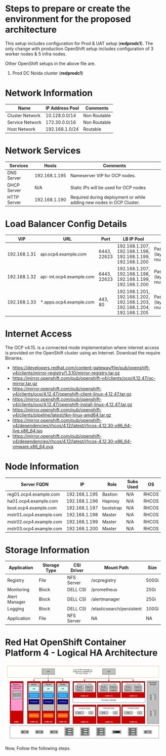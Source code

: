 # Steps to prepare or create the environment for the proposed architecture

This setup includes configuration for Prod & UAT setup (**redprodc1**). The only change with production OpenShift setup includes configuration of 3 worker nodes & 5 infra nodes.

Other OpenShift setups in the above file are.


1. Prod DC Noida 	 cluster (**redprodc1**)

# Network Information



|Name     |IP Address Pool | Comments  |
|---------|----------------|-----------|
|Cluster Network   | 10.128.0.0/14  | Non Routable |
|Service Network   | 172.30.0.0/16  | Non Routable |
|Host Network      | 192.168.1.0/24 |  Routable    |



# Network Services


|Services     | Hosts | Comments  |
|---------|----------------|-----------|
|DNS Server    | 192.168.1.195  | Nameserver VIP for OCP nodes. |
|DHCP Server   | N/A            | Static IPs will be used for OCP nodes |
|HTTP Server   | 192.168.1.190  | Required during deployment or while adding new nodes in OCP Cluster.    |


# Load Balancer Config Details


|VIP             |    URL                        | Port        | LB IP Pool                                                 | Type                          | 
|----------------|-------------------------------|-------------|------------------------------------------------------------|-------------------------------|
|192.168.1.31   | api.ocp4.example.com    | 6443, 22623 | 192.168.1.207, 192.168.1.198, 192.168.1.199, 192.168.1.200 | Passthrough (layer 4 routing) |
|192.168.1.32   | api-int.ocp4.example.com| 6443, 22623 | 192.168.1.207, 192.168.1.198, 192.168.1.199, 192.168.1.200 | Passthrough (layer 4 routing) |
|192.168.1.33   | *.apps.ocp4.example.com | 443, 80     | 192.168.1.201, 192.168.1.202, 192.168.1.203, 192.168.1.204, 192.168.1.205            | Passthrough (layer 4 routing) |

# Internet Access

The OCP v4.15. is a connected mode implementation where internet access is provided on the OpenShift cluster using an Internet. Download the require Binaries. 

- https://developers.redhat.com/content-gateway/file/pub/openshift-v4/clients/mirror-registry/1.3.10/mirror-registry.tar.gz
- https://mirror.openshift.com/pub/openshift-v4/clients/ocp/4.12.47/oc-mirror.tar.gz
- https://mirror.openshift.com/pub/openshift-v4/clients/ocp/4.12.47/openshift-client-linux-4.12.47.tar.gz
- https://mirror.openshift.com/pub/openshift-v4/clients/ocp/4.12.47/openshift-install-linux-4.12.47.tar.gz
- https://mirror.openshift.com/pub/openshift-v4/clients/pipeline/latest/tkn-linux-amd64.tar.gz
- https://mirror.openshift.com/pub/openshift-v4/dependencies/rhcos/4.12/latest/rhcos-4.12.30-x86_64-live.x86_64.iso
- https://mirror.openshift.com/pub/openshift-v4/dependencies/rhcos/4.12/latest/rhcos-4.12.30-x86_64-vmware.x86_64.ova

# Node Information

|Server FQDN           |    IP                        | Role         | Subs Used                                                  |  OS                           | 
|----------------------|------------------------------|--------------|------------------------------------------------------------|-------------------------------|
reg01.ocp4.example.com | 192.168.1.195  | Bastion | N/A | RHCOS
ha01.ocp4.example.com  | 192.168.1.196  | Haproxy | N/A | RHCOS
boot.ocp4.example.com  | 192.168.1.197  | bootstrap | N/A | RHCOS
mstr01.ocp4.example.com | 192.168.1.198 | Master | N/A | RHCOS
mstr02.ocp4.example.com | 192.168.1.199 | Master | N/A | RHCOS
mstr03.ocp4.example.com | 192.168.1.200 | Master | N/A | RHCOS


# Storage Information

| Application          | Storage Type                 | CSI Driver   | Mount Path         | Size              |
|----------------------|------------------------------|--------------|--------------------|-------------------|
| Registry             | File                         |  NFS Server  | /ocpregistry       | 500Gi             |
| Monitoring           | Block                        |  DELL CSI    | /prometheus        | 25Gi              |
| Alert Manager        | Block                        |  DELL CSI    | /alertmanager      | 25Gi              |
| Logging              | Block                        |  DELL CSI    |/elasticsearch/persistent  | 100Gi     |
| Application          | File                         |  NFS Server  | NA                 |   NA              |


# Red Hat OpenShift Container Platform 4 - Logical HA Architecture

![Alt text](Images/ocp-4-cluster-diagrams-on-prem-1.png)


Now, Follow the following steps.
